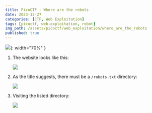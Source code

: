 ```yaml
---
title: PicoCTF - Where are the robots
date: 2023-12-27
categories: [CTF, Web Exploitation]
tags: [picoctf, web-exploitation, robot]
img_path: /assets/picoctf/web_exploitation/where_are_the_robots
published: true
---
```


![](room_banner.png){: width="70%" }

1. The website looks like this:

    ![](home.png)

2. As the title suggests, there must be a `/robots.txt` directory:

    ![](robots_dir.png)

3. Visiting the listed directory:

    ![](flag.png)

